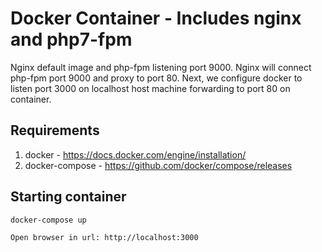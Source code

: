 # Docker Container - Includes nginx and php7-fpm

Nginx default image and php-fpm listening port 9000. Nginx will connect php-fpm port 9000 and proxy to port 80. Next, we configure docker to listen port 3000 on localhost host machine forwarding to port 80 on container.


## Requirements

1. docker - https://docs.docker.com/engine/installation/
2. docker-compose - https://github.com/docker/compose/releases


## Starting container

	docker-compose up

	Open browser in url: http://localhost:3000
